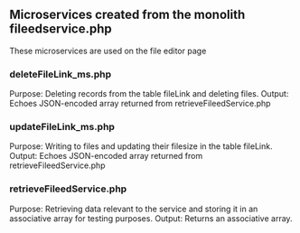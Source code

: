 ## Microservices created from the monolith fileedservice.php
These microservices are used on the file editor page

### deleteFileLink_ms.php
Purpose: Deleting records from the table fileLink and deleting files.
Output: Echoes JSON-encoded array returned from retrieveFileedService.php 

### updateFileLink_ms.php
Purpose: Writing to files and updating their filesize in the table fileLink.
Output: Echoes JSON-encoded array returned from retrieveFileedService.php 

### retrieveFileedService.php
Purpose: Retrieving data relevant to the service and storing it in an associative array for testing purposes.
Output: Returns an associative array.